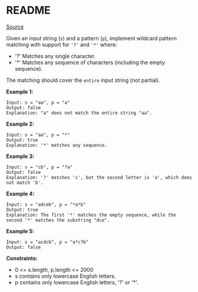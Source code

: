 # README #

[Source](https://leetcode.com/problems/wildcard-matching/)

Given an input string (`s`) and a pattern (`p`), implement wildcard pattern matching with support for `'?'` and `'*'` where:

+ '?' Matches any single character.
+ '*' Matches any sequence of characters (including the empty sequence).

The matching should cover the `entire` input string (not partial).

**Example 1:**

```
Input: s = "aa", p = "a"
Output: false
Explanation: "a" does not match the entire string "aa".
```

**Example 2:**

```
Input: s = "aa", p = "*"
Output: true
Explanation: '*' matches any sequence.
```

**Example 3:**

```
Input: s = "cb", p = "?a"
Output: false
Explanation: '?' matches 'c', but the second letter is 'a', which does not match 'b'.
```

**Example 4:**

```
Input: s = "adceb", p = "*a*b"
Output: true
Explanation: The first '*' matches the empty sequence, while the second '*' matches the substring "dce".
```

**Example 5:**

```
Input: s = "acdcb", p = "a*c?b"
Output: false
```

**Constraints:**

+ 0 <= s.length, p.length <= 2000
+ s contains only lowercase English letters.
+ p contains only lowercase English letters, '?' or '*'.

